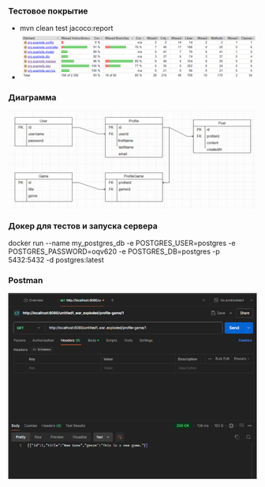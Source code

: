 ### Тестовое покрытие 
- mvn clean test jacoco:report
- ![img.png](img.png)

### Диаграмма
![img_1.png](img_1.png)

### Докер для тестов и запуска сервера
docker run --name my_postgres_db -e POSTGRES_USER=postgres -e POSTGRES_PASSWORD=oqv620 -e POSTGRES_DB=postgres -p 5432:5432 -d postgres:latest

### Postman
![img_2.png](img_2.png)
